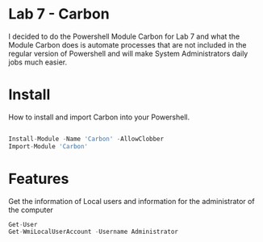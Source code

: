 # Lab 7 - Carbon

I decided to do the Powershell Module Carbon for Lab 7 and what the Module Carbon does is automate processes that are not included in the regular version of Powershell and will make System Administrators daily jobs much easier.

# Install
How to install and import Carbon into your Powershell.

```javascript

Install-Module -Name 'Carbon' -AllowClobber
Import-Module 'Carbon'
```
# Features

Get the information of Local users and information for the administrator of the computer
```javascript
Get-User 
Get-WmiLocalUserAccount -Username Administrator
```





